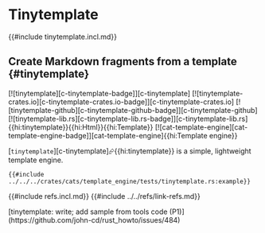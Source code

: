 # Tinytemplate

{{#include tinytemplate.incl.md}}

## Create Markdown fragments from a template {#tinytemplate}

[![tinytemplate][c-tinytemplate-badge]][c-tinytemplate] [![tinytemplate-crates.io][c-tinytemplate-crates.io-badge]][c-tinytemplate-crates.io] [![tinytemplate-github][c-tinytemplate-github-badge]][c-tinytemplate-github] [![tinytemplate-lib.rs][c-tinytemplate-lib.rs-badge]][c-tinytemplate-lib.rs]{{hi:tinytemplate}}{{hi:Html}}{{hi:Template}} [![cat-template-engine][cat-template-engine-badge]][cat-template-engine]{{hi:Template engine}}

[`tinytemplate`][c-tinytemplate]⮳{{hi:tinytemplate}} is a simple, lightweight template engine.

```rust,editable
{{#include ../../../crates/cats/template_engine/tests/tinytemplate.rs:example}}
```

{{#include refs.incl.md}}
{{#include ../../refs/link-refs.md}}

<div class="hidden">
[tinytemplate: write; add sample from tools code (P1)](https://github.com/john-cd/rust_howto/issues/484)

</div>
